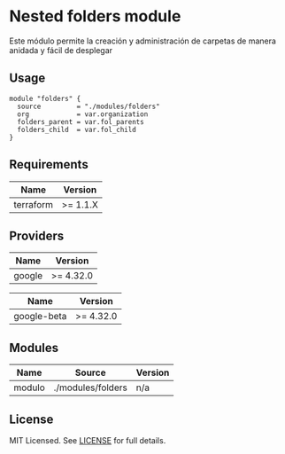 # Nested folders module

Este módulo permite la creación y administración de carpetas de manera anidada y fácil de desplegar

## Usage

```hcl
module "folders" {
  source         = "./modules/folders"
  org            = var.organization
  folders_parent = var.fol_parents
  folders_child  = var.fol_child
}
```

## Requirements

| Name      | Version  |
| --------- | -------- |
| terraform | >= 1.1.X |

## Providers

| Name   | Version   |
| ------ | --------- |
| google | >= 4.32.0 |

| Name        | Version   |
| ----------- | --------- |
| google-beta | >= 4.32.0 |

## Modules

| Name   | Source            | Version |
| ------ | ----------------- | ------- |
| modulo | ./modules/folders | n/a     |

## License

MIT Licensed. See [LICENSE](https://github.com/orion-global/terraform-module-template/tree/prod/LICENSE) for full details.
